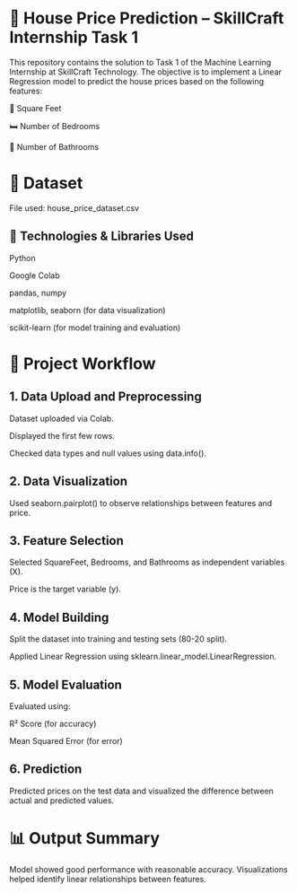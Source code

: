 # 🏡 House Price Prediction – SkillCraft Internship Task 1
This repository contains the solution to Task 1 of the Machine Learning Internship at SkillCraft Technology.
The objective is to implement a Linear Regression model to predict the house prices based on the following features:

📐 Square Feet

🛏️ Number of Bedrooms

🛁 Number of Bathrooms

# 📁 Dataset
File used: house_price_dataset.csv

## 🧠 Technologies & Libraries Used

Python

Google Colab

pandas, numpy

matplotlib, seaborn (for data visualization)

scikit-learn (for model training and evaluation)


# 🧪 Project Workflow
## 1. Data Upload and Preprocessing
Dataset uploaded via Colab.

Displayed the first few rows.

Checked data types and null values using data.info().

## 2. Data Visualization
Used seaborn.pairplot() to observe relationships between features and price.
## 3. Feature Selection
Selected SquareFeet, Bedrooms, and Bathrooms as independent variables (X).

Price is the target variable (y).
## 4. Model Building
Split the dataset into training and testing sets (80-20 split).

Applied Linear Regression using sklearn.linear_model.LinearRegression.
## 5. Model Evaluation
Evaluated using:

R² Score (for accuracy)

Mean Squared Error (for error)
## 6. Prediction
Predicted prices on the test data and visualized the difference between actual and predicted values.

# 📊 Output Summary
Model showed good performance with reasonable accuracy.
Visualizations helped identify linear relationships between features.
